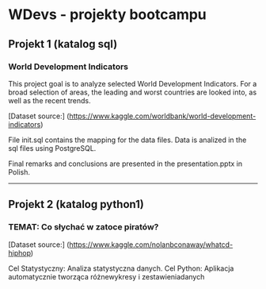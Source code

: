 # WDevs - projekty bootcampu

## Projekt 1 (katalog sql)

### World Development Indicators

This project goal is to analyze selected World Development Indicators.
For a broad selection of areas, the leading and worst countries are looked into, as well as the recent trends.

[Dataset source:] (https://www.kaggle.com/worldbank/world-development-indicators)

File init.sql contains the mapping for the data files.
Data is analized in the sql files using PostgreSQL.

Final remarks and conclusions are presented in the presentation.pptx in Polish.

<hr>

## Projekt 2  (katalog python1)

### TEMAT: Co słychać w zatoce piratów?

 [Dataset source:] (https://www.kaggle.com/nolanbconaway/whatcd-hiphop)

Cel Statystyczny: Analiza statystyczna danych.
Cel Python: Aplikacja automatycznie tworząca różnewykresy i zestawieniadanych